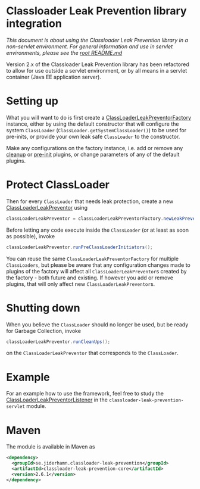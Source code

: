 # Classloader Leak Prevention library integration

_This document is about using the Classloader Leak Prevention library in
a non-servlet environment. For general information and use in servlet 
environments, please see the [root README.md](../../README.md)_

Version 2.x of the Classloader Leak Prevention library has been refactored
to allow for use outside a servlet environment, or by all means in a
servlet container (Java EE application server).

# Setting up
What you will want to do is first create a [ClassLoaderLeakPreventorFactory](src/main/java/se/jiderhamn/classloader/leak/prevention/ClassLoaderLeakPreventorFactory.java)
instance, either by using the default constructor that will configure the system
`ClassLoader` (`ClassLoader.getSystemClassLoader()`) to be used for pre-inits,
or provide your own leak safe `ClassLoader` to the constructor.

Make any configurations on the factory instance, i.e. add or remove any
[cleanup](src/main/java/se/jiderhamn/classloader/leak/prevention/ClassLoaderPreMortemCleanUp.java)
or [pre-init](https://github.com/mjiderhamn/classloader-leak-prevention/blob/master/classloader-leak-prevention/classloader-leak-prevention-core/src/main/java/se/jiderhamn/classloader/leak/prevention/PreClassLoaderInitiator.java)
plugins, or change parameters of any of the default plugins.

# Protect ClassLoader
Then for every `ClassLoader` that needs leak protection, create a new
[ClassLoaderLeakPreventor](src/main/java/se/jiderhamn/classloader/leak/prevention/ClassLoaderLeakPreventor.java)
using
```java
classLoaderLeakPreventor = classLoaderLeakPreventorFactory.newLeakPreventor(classLoader);
```
 
Before letting any code execute inside the `ClassLoader` (or at least as
soon as possible), invoke
```java
classLoaderLeakPreventor.runPreClassLoaderInitiators();
```
 
You can reuse the same `ClassLoaderLeakPreventorFactory` for multiple
`ClassLoaders`, but please be aware that any configuration changes made
to plugins of the factory will affect all `ClassLoaderLeakPreventor`s 
created by the factory - both future and existing. If however you add
or remove plugins, that will only affect new `ClassLoaderLeakPreventor`s. 

# Shutting down
When you believe the `ClassLoader` should no longer be used, but be ready
for Garbage Collection, invoke 
```java
classLoaderLeakPreventor.runCleanUps();
```
on the `ClassLoaderLeakPreventor` that corresponds to the `ClassLoader`.

# Example
For an example how to use the framework, feel free to study the
[ClassLoaderLeakPreventorListener](../classloader-leak-prevention-servlet/src/main/java/se/jiderhamn/classloader/leak/prevention/ClassLoaderLeakPreventorListener.java)
in the `classloader-leak-prevention-servlet` module.

# Maven
The module is available in Maven as
```xml
<dependency>
  <groupId>se.jiderhamn.classloader-leak-prevention</groupId>
  <artifactId>classloader-leak-prevention-core</artifactId>
  <version>2.6.1</version>
</dependency>
```